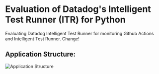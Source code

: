 # Evaluation of Datadog's Intelligent Test Runner (ITR) for Python

Evaluating Datadog Intelligent Test Runner for monitoring Github Actions and Intelligent Test Runner. 
Change!
## Application Structure: 

![Application Structure](./images/architecture.png)

